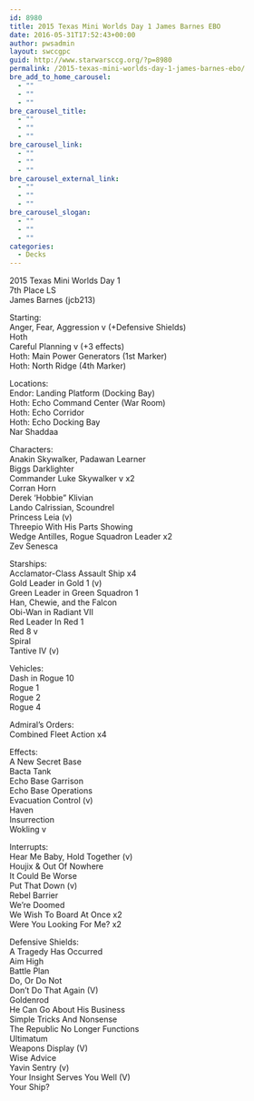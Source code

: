 ```yaml
---
id: 8980
title: 2015 Texas Mini Worlds Day 1 James Barnes EBO
date: 2016-05-31T17:52:43+00:00
author: pwsadmin
layout: swccgpc
guid: http://www.starwarsccg.org/?p=8980
permalink: /2015-texas-mini-worlds-day-1-james-barnes-ebo/
bre_add_to_home_carousel:
  - ""
  - ""
  - ""
bre_carousel_title:
  - ""
  - ""
  - ""
bre_carousel_link:
  - ""
  - ""
  - ""
bre_carousel_external_link:
  - ""
  - ""
  - ""
bre_carousel_slogan:
  - ""
  - ""
  - ""
categories:
  - Decks
---
```

2015 Texas Mini Worlds Day 1  
7th Place LS  
James Barnes (jcb213)

Starting:  
Anger, Fear, Aggression v (+Defensive Shields)  
Hoth  
Careful Planning v (+3 effects)  
Hoth: Main Power Generators (1st Marker)  
Hoth: North Ridge (4th Marker)

Locations:  
Endor: Landing Platform (Docking Bay)  
Hoth: Echo Command Center (War Room)  
Hoth: Echo Corridor  
Hoth: Echo Docking Bay  
Nar Shaddaa

Characters:  
Anakin Skywalker, Padawan Learner  
Biggs Darklighter  
Commander Luke Skywalker v x2  
Corran Horn  
Derek &#8216;Hobbie&#8221; Klivian  
Lando Calrissian, Scoundrel  
Princess Leia (v)  
Threepio With His Parts Showing  
Wedge Antilles, Rogue Squadron Leader x2  
Zev Senesca

Starships:  
Acclamator-Class Assault Ship x4  
Gold Leader in Gold 1 (v)  
Green Leader in Green Squadron 1  
Han, Chewie, and the Falcon  
Obi-Wan in Radiant VII  
Red Leader In Red 1  
Red 8 v  
Spiral  
Tantive IV (v)

Vehicles:  
Dash in Rogue 10  
Rogue 1  
Rogue 2  
Rogue 4

Admiral’s Orders:  
Combined Fleet Action x4

Effects:  
A New Secret Base  
Bacta Tank  
Echo Base Garrison  
Echo Base Operations  
Evacuation Control (v)  
Haven  
Insurrection  
Wokling v

Interrupts:  
Hear Me Baby, Hold Together (v)  
Houjix & Out Of Nowhere  
It Could Be Worse  
Put That Down (v)  
Rebel Barrier  
We&#8217;re Doomed  
We Wish To Board At Once x2  
Were You Looking For Me? x2

Defensive Shields:  
A Tragedy Has Occurred  
Aim High  
Battle Plan  
Do, Or Do Not  
Don’t Do That Again (V)  
Goldenrod  
He Can Go About His Business  
Simple Tricks And Nonsense  
The Republic No Longer Functions  
Ultimatum  
Weapons Display (V)  
Wise Advice  
Yavin Sentry (v)  
Your Insight Serves You Well (V)  
Your Ship?